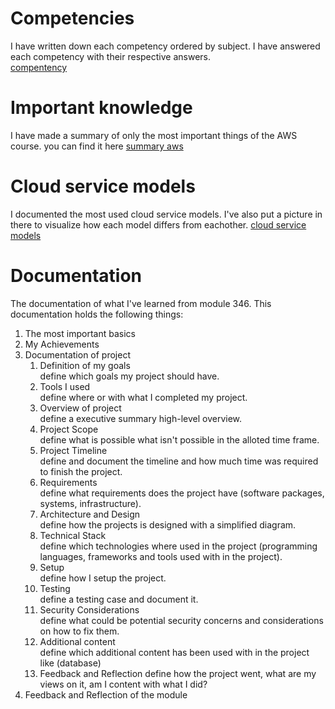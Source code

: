 # Competencies
I have written down each competency ordered by subject. I have answered each competency with their respective answers.<br>
[compentency](/documentation/Lernziele.md)

# Important knowledge
I have made a summary of only the most important things of the AWS course. you can find it here [summary aws](/documentation/summaryAWS.md)

# Cloud service models
I documented the most used cloud service models. I've also put a picture in there to visualize how each model differs from eachother.
[cloud service models](/documentation/cloudservice.md)

# Documentation
The documentation of what I've learned from module 346. This documentation holds the following things:

1. The most important basics
2. My Achievements
3. Documentation of project
    1. Definition of my goals<br>
    define which goals my project should have.
    2. Tools I used<br>
    define where or with what I completed my project.
    3. Overview of project<br>
    define a executive summary high-level overview.
    4. Project Scope<br>
    define what is possible what isn't possible in the alloted time frame.
    5. Project Timeline<br>
    define and document the timeline and how much time was required to finish the project.
    6. Requirements<br>
    define what requirements does the project have (software packages, systems, infrastructure).
    7. Architecture and Design<br>
    define how the projects is designed with a simplified diagram.
    8. Technical Stack<br>
    define which technologies where used in the project (programming languages, frameworks and tools used with in the project).
    9. Setup<br>
    define how I setup the project.
    11. Testing<br>
    define a testing case and document it.
    12. Security Considerations<br>
    define what could be potential security concerns and considerations on how to fix them.
    13. Additional content<br>
    define which additional content has been used with in the project like (database)
    14. Feedback and Reflection
    define how the project went, what are my views on it, am I content with what I did?
4. Feedback and Reflection of the module